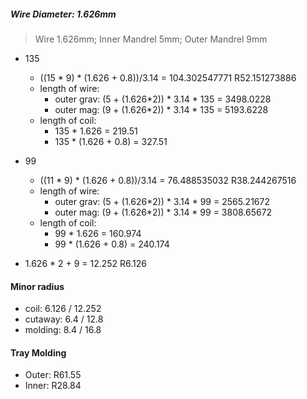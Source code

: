 ##### Wire Diameter: 1.626mm
> Wire 1.626mm; Inner Mandrel 5mm; Outer Mandrel 9mm

* 135
  - ((15 * 9) * (1.626 + 0.8))/3.14 = 104.302547771 R52.151273886
  - length of wire:
    - outer grav: (5 + (1.626*2)) * 3.14 * 135 = 3498.0228
    - outer mag: (9 + (1.626*2)) * 3.14 * 135 = 5193.6228
  - length of coil:
    - 135 * 1.626 = 219.51
    - 135 * (1.626 + 0.8) = 327.51

* 99
  - ((11 * 9) * (1.626 + 0.8))/3.14 = 76.488535032 R38.244267516
  - length of wire:
    - outer grav: (5 + (1.626*2)) * 3.14 * 99 = 2565.21672
    - outer mag: (9 + (1.626*2)) * 3.14 * 99 = 3808.65672
  - length of coil:
    - 99 * 1.626 = 160.974
    - 99 * (1.626 + 0.8) = 240.174


* 1.626 * 2 + 9 = 12.252 R6.126

#### Minor radius
  - coil: 6.126 / 12.252
  - cutaway: 6.4 / 12.8
  - molding: 8.4 / 16.8

#### Tray Molding
  - Outer: R61.55
  - Inner: R28.84
